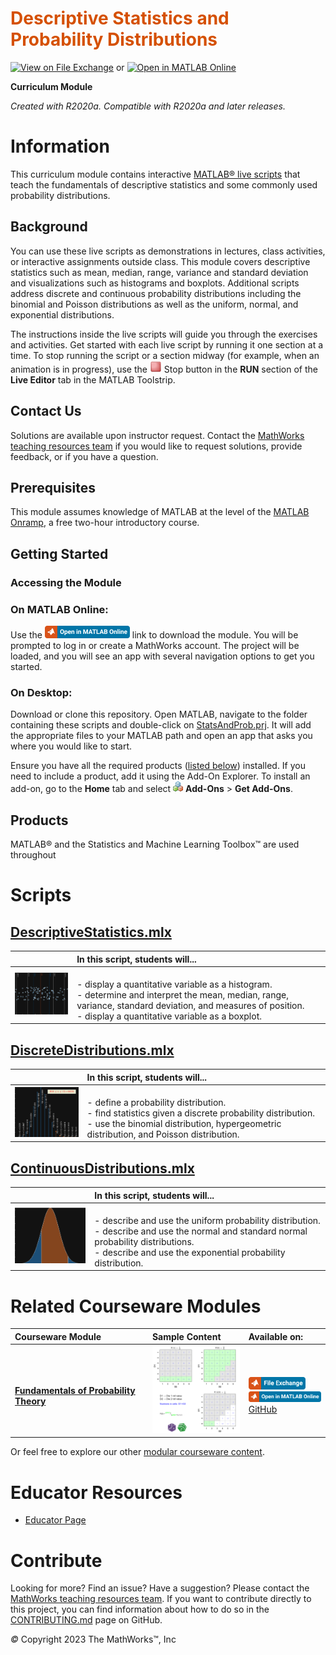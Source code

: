 
<a name="T_DEF03274"></a>
# <span style="color:rgb(213,80,0)">Descriptive Statistics and Probability Distributions</span>
<a name="H_053613DF"></a>

[![View on File Exchange](https://www.mathworks.com/matlabcentral/images/matlab-file-exchange.svg)](https://www.mathworks.com/matlabcentral/fileexchange/95463-descriptive-statistics-and-probability-distributions) or [![Open in MATLAB Online](https://www.mathworks.com/images/responsive/global/open-in-matlab-online.svg)](https://matlab.mathworks.com/open/github/v1?repo=MathWorks-Teaching-Resources/Descriptive-Stats-and-Probability&project=StatsAndProb.prj)

**Curriculum Module**

_Created with R2020a. Compatible with R2020a and later releases._

# Information

This curriculum module contains interactive [MATLAB® live scripts](https://www.mathworks.com/products/matlab/live-editor.html) that teach the fundamentals of descriptive statistics and some commonly used probability distributions.

<a name="H_F00D98E4"></a>
## Background

You can use these live scripts as demonstrations in lectures, class activities, or interactive assignments outside class. This module covers descriptive statistics such as mean, median, range, variance and standard deviation and visualizations such as histograms and boxplots. Additional scripts address discrete and continuous probability distributions including the binomial and Poisson distributions as well as the uniform, normal, and exponential distributions. 


The instructions inside the live scripts will guide you through the exercises and activities. Get started with each live script by running it one section at a time. To stop running the script or a section midway (for example, when an animation is in progress), use the <img src="Images/EndIcon.png" width="19" alt="EndIcon.png"> Stop button in the **RUN** section of the **Live Editor** tab in the MATLAB Toolstrip.

## Contact Us

Solutions are available upon instructor request. Contact the [MathWorks teaching resources team](mailto:onlineteaching@mathworks.com) if you would like to request solutions, provide feedback, or if you have a question.

<a name="H_30BC7141"></a>
## Prerequisites

This module assumes knowledge of MATLAB at the level of the [MATLAB Onramp](https://matlabacademy.mathworks.com/details/matlab-onramp/gettingstarted), a free two-hour introductory course.

<a name="H_330E72C3"></a>
## Getting Started
### Accessing the Module
### **On MATLAB Online:**

Use the [<img src="Images/OpenInMO.png" width="136" alt="OpenInMO.png">](https://matlab.mathworks.com/open/github/v1?repo=MathWorks-Teaching-Resources/Descriptive-Stats-and-Probability&project=StatsAndProb.prj) link to download the module. You will be prompted to log in or create a MathWorks account. The project will be loaded, and you will see an app with several navigation options to get you started.

### **On Desktop:**

Download or clone this repository. Open MATLAB, navigate to the folder containing these scripts and double-click on [StatsAndProb.prj](https://matlab.mathworks.com/open/github/v1?repo=MathWorks-Teaching-Resources/Descriptive-Stats-and-Probability&project=StatsAndProb.prj). It will add the appropriate files to your MATLAB path and open an app that asks you where you would like to start. 


Ensure you have all the required products ([listed below](#H_E850B4FF)) installed. If you need to include a product, add it using the Add-On Explorer. To install an add-on, go to the **Home** tab and select  <img src="Images/AddOnsIcon.png" width="16" alt="AddOnsIcon.png"> **Add-Ons** > **Get Add-Ons**. 

<a name="H_E850B4FF"></a>
## Products

MATLAB® and the Statistics and Machine Learning Toolbox™ are used throughout

<a name="H_E8C62B23"></a>
# Scripts
## [**DescriptiveStatistics.mlx**](https://matlab.mathworks.com/open/github/v1?repo=MathWorks-Teaching-Resources/Descriptive-Stats-and-Probability&project=StatsAndProb.prj&file=DescriptiveStatistics.mlx) 
|  | **In this script, students will...**  |
| :-- | :-- |
| <img src="Images/image_3.png" width="171" alt="image_3.png"> |<br>-  display a quantitative variable as a histogram. <br>-  determine and interpret the mean, median, range, variance, standard deviation, and measures of position. <br>-  display a quantitative variable as a boxplot.  |

## [**DiscreteDistributions.mlx**](https://matlab.mathworks.com/open/github/v1?repo=MathWorks-Teaching-Resources/Descriptive-Stats-and-Probability&project=StatsAndProb.prj&file=DiscreteDistributions.mlx) 
|  | **In this script, students will...**  |
| :-- | :-- |
| <img src="Images/Binomial.png" width="171" alt="Binomial.png"> |<br>-  define a probability distribution. <br>-  find statistics given a discrete probability distribution. <br>-  use the binomial distribution, hypergeometric distribution, and Poisson distribution.  |

## [**ContinuousDistributions.mlx**](https://matlab.mathworks.com/open/github/v1?repo=MathWorks-Teaching-Resources/Descriptive-Stats-and-Probability&project=StatsAndProb.prj&file=ContinuousDistributions.mlx) 
|  | **In this script, students will...**  |
| :-- | :-- |
| <img src="Images/NormalDistribution.png" width="171" alt="NormalDistribution.png"> |<br>-  describe and use the uniform probability distribution. <br>-  describe and use the normal and standard normal probability distributions. <br>-  describe and use the exponential probability distribution.  |

# Related Courseware Modules
| **Courseware Module** | **Sample Content** | **Available on:**  |
| :-- | :-- | :-- |
| <br>[**Fundamentals of Probability Theory**](https://www.mathworks.com/matlabcentral/fileexchange/100546-probability-theory) | <img src="Images/image_6.png" width="171" alt="image_6.png"> | <br>[<img src="Images/OpenInFX.png" width="91" alt="OpenInFX.png">](https://www.mathworks.com/matlabcentral/fileexchange/100546-probability-theory)<br>[<img src="Images/OpenInMO.png" width="136" alt="OpenInMO.png">](https://matlab.mathworks.com/open/github/v1?repo=MathWorks-Teaching-Resources/Probability-Theory&project=Probability.prj)<br>[GitHub](https://github.com/MathWorks-Teaching-Resources/Probability-Theory)  |


Or feel free to explore our other [modular courseware content](https://www.mathworks.com/matlabcentral/fileexchange/?q=tag%3A%22courseware+module%22&sort=downloads_desc_30d).

# Educator Resources
-  [Educator Page](https://www.mathworks.com/academia/educators.html) 
<a name="H_0FA5DA18"></a>
# Contribute 

Looking for more? Find an issue? Have a suggestion? Please contact the [MathWorks teaching resources team](mailto:%20onlineteaching@mathworks.com). If you want to contribute directly to this project, you can find information about how to do so in the [CONTRIBUTING.md](https://github.com/MathWorks-Teaching-Resources/Descriptive-Stats-and-Probability/blob/release/CONTRIBUTING.md) page on GitHub.


 *©* Copyright 2023 The MathWorks™, Inc



